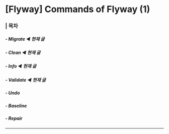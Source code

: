 # [Flyway] Commands of Flyway (1)

### | 목차

##### - Migrate ◀︎ **현재 글**

##### - Clean ◀︎ **현재 글**

##### - Info ◀︎ **현재 글**

##### - Validate ◀︎ **현재 글**

##### - Undo

##### - Baseline 

##### - Repair 

___

